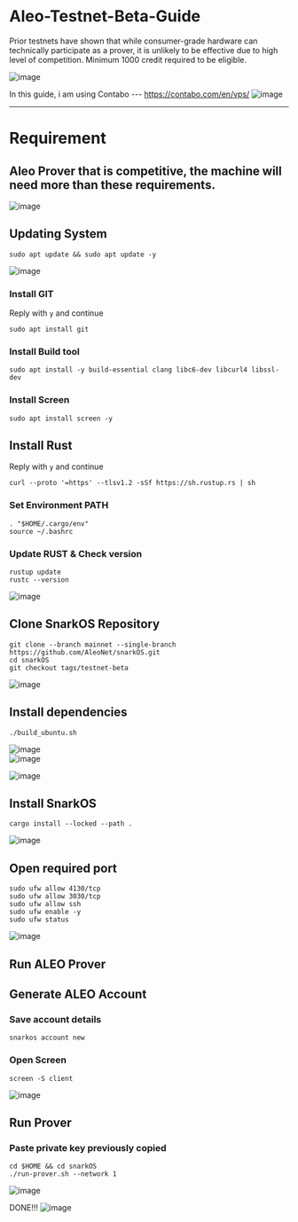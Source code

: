 # Aleo-Testnet-Beta-Guide
Prior testnets have shown that while consumer-grade hardware can technically participate as a prover, it is unlikely to be effective due to high level of competition.
Minimum 1000 credit required to be eligible.

![image](https://github.com/mztacat/Aleo-Testnet-Beta-Guide/assets/31314340/3870e046-be80-4698-8771-727eadebaf58)

In this guide, i am using Contabo  ---    https://contabo.com/en/vps/ 
![image](https://github.com/mztacat/Aleo-Testnet-Beta-Guide/assets/31314340/e87f8701-549e-4003-a99e-49c2f1acdb3b)





------------------
# Requirement  
## Aleo Prover that is competitive, the machine will need more than these requirements.
![image](https://github.com/mztacat/Aleo-Testnet-Beta-Guide/assets/31314340/bb2a8efd-77d5-48ed-ab63-9f55e5f793ec)







## Updating System 
```
sudo apt update && sudo apt update -y
```
![image](https://github.com/mztacat/Aleo-Testnet-Beta-Guide/assets/31314340/99855651-9207-404c-86e9-4db3b24f4dd8)


### Install GIT
Reply with ```y``` and continue 
```
sudo apt install git
```

### Install Build tool
```
sudo apt install -y build-essential clang libc6-dev libcurl4 libssl-dev
```
### Install Screen
```
sudo apt install screen -y
```

## Install Rust 
Reply with ```y``` and continue 
```
curl --proto '=https' --tlsv1.2 -sSf https://sh.rustup.rs | sh

```

### Set Environment PATH
```
. "$HOME/.cargo/env"
source ~/.bashrc   
```

### Update RUST & Check version 
```
rustup update
rustc --version
```
![image](https://github.com/mztacat/Aleo-Testnet-Beta-Guide/assets/31314340/02daf804-3493-45b8-a72b-2d1d380cc47a)




## Clone SnarkOS Repository 
```
git clone --branch mainnet --single-branch https://github.com/AleoNet/snarkOS.git
cd snarkOS
git checkout tags/testnet-beta
```

![image](https://github.com/mztacat/Aleo-Testnet-Beta-Guide/assets/31314340/9bd099a1-d490-4d60-be9b-fd38d68144ee)



## Install dependencies 
```
./build_ubuntu.sh
```
![image](https://github.com/mztacat/Aleo-Testnet-Beta-Guide/assets/31314340/356c1d44-0d3a-4ed8-a9c8-1de1f1e7960a)  
![image](https://github.com/mztacat/Aleo-Testnet-Beta-Guide/assets/31314340/d8f90d89-8427-49f8-a80f-906f1544f068)

![image](https://github.com/mztacat/Aleo-Testnet-Beta-Guide/assets/31314340/9bb40d61-ac91-4ad5-a524-c1a56498fba0)


## Install SnarkOS 
```
cargo install --locked --path .
```
![image](https://github.com/mztacat/Aleo-Testnet-Beta-Guide/assets/31314340/cd20516e-f2e5-4e98-a594-57460346346b)




## Open required port 

```
sudo ufw allow 4130/tcp
sudo ufw allow 3030/tcp
sudo ufw allow ssh
sudo ufw enable -y
sudo ufw status
```
![image](https://github.com/mztacat/Aleo-Testnet-Beta-Guide/assets/31314340/e56401ec-12a7-4c5c-a42c-9ae9dca34075)



## Run ALEO Prover 

## Generate ALEO Account
### Save account details 
```
snarkos account new 
```


### Open Screen 
```
screen -S client
```
![image](https://github.com/mztacat/Aleo-Testnet-Beta-Guide/assets/31314340/435c5534-f30a-45c7-88c5-b32ef3ffce45)




## Run Prover 
### Paste private key previously copied 
```
cd $HOME && cd snarkOS
./run-prover.sh --network 1
```
![image](https://github.com/mztacat/Aleo-Testnet-Beta-Guide/assets/31314340/5da518f5-199d-41ec-b131-1b3456dcf5a5)




DONE!!!
![image](https://github.com/mztacat/Aleo-Testnet-Beta-Guide/assets/31314340/d276229f-8aed-4885-bd6b-b493e497e064)






















